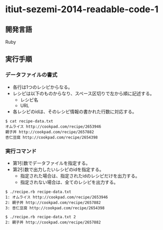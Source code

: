 itiut-sezemi-2014-readable-code-1
====

開発言語
----
Ruby

実行手順
----
### データファイルの書式

* 各行は1つのレシピからなる。
* レシピは以下のものからなり、スペース区切りで左から順に記述する。
  * レシピ名
  * URL
* 各レシピのidは、そのレシピ情報の書かれた行数に対応する。

```console
$ cat recipe-data.txt
オムライス http://cookpad.com/recipe/2653946
親子丼 http://cookpad.com/recipe/2657882
杏仁豆腐 http://cookpad.com/recipe/2654398
```

### 実行コマンド

* 第1引数でデータファイルを指定する。
* 第2引数で出力したいレシピのidを指定する。
  * 指定された場合は、指定されたidのレシピだけを出力する。
  * 指定されない場合は、全てのレシピを出力する。

```console
$ ./recipe.rb recipe-data.txt
1: オムライス http://cookpad.com/recipe/2653946
2: 親子丼 http://cookpad.com/recipe/2657882
3: 杏仁豆腐 http://cookpad.com/recipe/2654398

$ ./recipe.rb recipe-data.txt 2
2: 親子丼 http://cookpad.com/recipe/2657882
```
